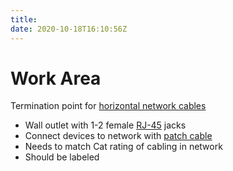 ```yaml
---
title: 
date: 2020-10-18T16:10:56Z
---
```


# Work Area

Termination point for [horizontal network cables](2020-10-18--16-10-32Z--horizontal_cabling.md)

-   Wall outlet with 1-2 female [RJ-45](20201014131806-rj-45.md) jacks
-   Connect devices to network with [patch cable](2020-10-18--18-10-34Z--patch_cable.md)
-   Needs to match Cat rating of cabling in network
-   Should be labeled

